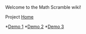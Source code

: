 Welcome to the Math Scramble wiki!

Project [Home](http://hci.montclair.edu/groups/tangibles/)

*[Demo 1](http://youtu.be/KrzdOPrDzPs)
*[Demo 2](http://youtu.be/bxNNqa12tQo)
*[Demo 3](http://youtu.be/IULTzb3rW1Q)

